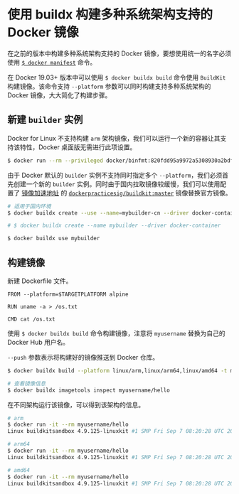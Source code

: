 # 使用 buildx 构建多种系统架构支持的 Docker 镜像

在之前的版本中构建多种系统架构支持的 Docker 镜像，要想使用统一的名字必须使用 [`$ docker manifest`](../image/manifest.md) 命令。

在 Docker 19.03+ 版本中可以使用 `$ docker buildx build` 命令使用 `BuildKit` 构建镜像。该命令支持 `--platform` 参数可以同时构建支持多种系统架构的 Docker 镜像，大大简化了构建步骤。

## 新建 `builder` 实例

Docker for Linux 不支持构建 `arm` 架构镜像，我们可以运行一个新的容器让其支持该特性，Docker 桌面版无需进行此项设置。

```bash
$ docker run --rm --privileged docker/binfmt:820fdd95a9972a5308930a2bdfb8573dd4447ad3
```

由于 Docker 默认的 `builder` 实例不支持同时指定多个 `--platform`，我们必须首先创建一个新的 `builder` 实例。同时由于国内拉取镜像较缓慢，我们可以使用配置了 [镜像加速地址](https://github.com/moby/buildkit/blob/master/docs/buildkitd.toml.md)  的 [`dockerpracticesig/buildkit:master`](https://github.com/docker-practice/buildx) 镜像替换官方镜像。

```bash
# 适用于国内环境
$ docker buildx create --use --name=mybuilder-cn --driver docker-container --driver-opt image=dockerpracticesig/buildkit:master

# $ docker buildx create --name mybuilder --driver docker-container

$ docker buildx use mybuilder
```

## 构建镜像

新建 Dockerfile 文件。

```docker
FROM --platform=$TARGETPLATFORM alpine

RUN uname -a > /os.txt

CMD cat /os.txt
```

使用 `$ docker buildx build` 命令构建镜像，注意将 `myusername` 替换为自己的 Docker Hub 用户名。

`--push` 参数表示将构建好的镜像推送到 Docker 仓库。

```bash
$ docker buildx build --platform linux/arm,linux/arm64,linux/amd64 -t myusername/hello . --push

# 查看镜像信息
$ docker buildx imagetools inspect myusername/hello
```

在不同架构运行该镜像，可以得到该架构的信息。

```bash
# arm
$ docker run -it --rm myusername/hello
Linux buildkitsandbox 4.9.125-linuxkit #1 SMP Fri Sep 7 08:20:28 UTC 2018 armv7l Linux

# arm64
$ docker run -it --rm myusername/hello
Linux buildkitsandbox 4.9.125-linuxkit #1 SMP Fri Sep 7 08:20:28 UTC 2018 aarch64 Linux

# amd64
$ docker run -it --rm myusername/hello
Linux buildkitsandbox 4.9.125-linuxkit #1 SMP Fri Sep 7 08:20:28 UTC 2018 x86_64 Linux
```
